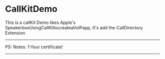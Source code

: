 # CallKitDemo
This is a callKit Demo likes Apple's SpeakerboxUsingCallKittocreateaVoIPapp,
It's add the CallDirectory Extension

*********************************************************************************************
PS:
Notes:
1:Your certificate!
*********************************************************************************************
